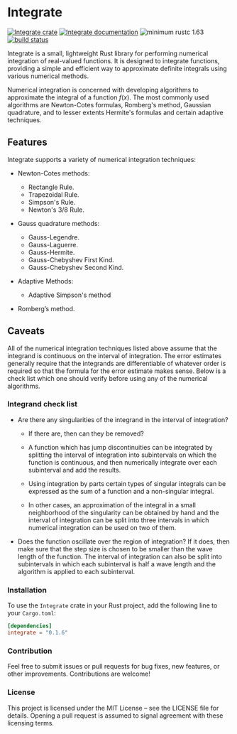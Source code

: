 # Integrate

[![Integrate crate](https://img.shields.io/crates/v/integrate.svg)](https://crates.io/crates/integrate)
[![Integrate documentation](https://img.shields.io/docsrs/integrate/latest)](https://docs.rs/integrate)
![minimum rustc 1.63](https://img.shields.io/badge/rustc-1.63+-red.svg)
[![build status](https://github.com/mtantaoui/Integrate/actions/workflows/main.yml/badge.svg)](https://github.com/mtantaoui/Integrate/actions)

Integrate is a small, lightweight Rust library for performing numerical integration of real-valued functions. It is designed to integrate functions, providing a simple and efficient way to approximate definite integrals using various numerical methods.

Numerical integration is concerned with developing algorithms to
approximate the integral of a function $f(x)$. The most commonly used algorithms
are Newton-Cotes formulas, Romberg's method, Gaussian quadrature, and to
lesser extents Hermite's formulas and certain adaptive techniques.

## Features

Integrate supports a variety of numerical integration techniques:

- Newton-Cotes methods:

  - Rectangle Rule.
  - Trapezoidal Rule.
  - Simpson's Rule.
  - Newton's 3/8 Rule.

- Gauss quadrature methods:

  - Gauss-Legendre.
  - Gauss-Laguerre.
  - Gauss-Hermite.
  - Gauss-Chebyshev First Kind.
  - Gauss-Chebyshev Second Kind.

- Adaptive Methods:

  - Adaptive Simpson's method

- Romberg’s method.

## Caveats

All of the numerical integration techniques listed above assume that
the integrand is continuous on the interval of integration. The error
estimates generally require that the integrands are differentiable of
whatever order is required so that the formula for the error estimate
makes sense. Below is a check list which one should verify before using
any of the numerical algorithms.

### Integrand check list

- Are there any singularities of the integrand in the interval of integration?

  - If there are, then can they be removed?

  - A function which has jump discontinuities can be integrated by splitting
    the interval of integration into subintervals on which the function is continuous,
    and then numerically integrate over each subinterval and add the results.

  - Using integration by parts certain types of singular integrals can be
    expressed as the sum of a function and a non-singular integral.

  - In other cases, an approximation of the integral in a small neighborhood of
    the singularity can be obtained by hand and the interval of integration can be
    split into three intervals in which numerical integration can be used on
    two of them.

- Does the function oscillate over the region of integration? If it does,
  then make sure that the step size is chosen to be smaller than the wave length
  of the function. The interval of integration can also be split into subintervals
  in which each subinterval is half a wave length and the algorithm is applied
  to each subinterval.

### Installation

To use the `Integrate` crate in your Rust project, add the following line to your `Cargo.toml`:

```toml
[dependencies]
integrate = "0.1.6"
```

### Contribution

Feel free to submit issues or pull requests for bug fixes, new features, or other improvements. Contributions are welcome!

### License

This project is licensed under the MIT License – see the LICENSE file for details. Opening a pull request is assumed to signal agreement with these licensing terms.
